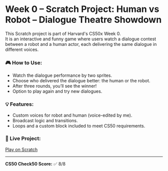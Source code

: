 # Week 0 – Scratch Project: Human vs Robot – Dialogue Theatre Showdown

This Scratch project is part of Harvard's CS50x Week 0.  
It is an interactive and funny game where users watch a dialogue contest between a robot and a human actor, each delivering the same dialogue in different voices.

### 🎮 How to Use:
- Watch the dialogue performance by two sprites.
- Choose who delivered the dialogue better: the human or the robot.
- After three rounds, you’ll see the winner!
- Option to play again and try new dialogues.

### 💡 Features:
- Custom voices for robot and human (voice-edited by me).
- Broadcast logic and transitions.
- Loops and a custom block included to meet CS50 requirements.

### 🔗 Live Project:
[Play on Scratch](https://scratch.mit.edu/projects/1188339576/)

---

**CS50 Check50 Score:** ✅ 8/8  
